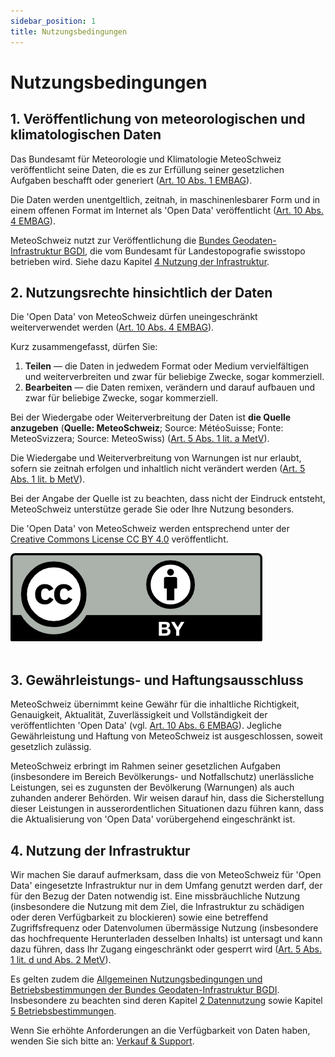 ```yaml
---
sidebar_position: 1
title: Nutzungsbedingungen
---
```


# Nutzungsbedingungen

## 1. Veröffentlichung von meteorologischen und klimatologischen Daten
Das Bundesamt für Meteorologie und Klimatologie MeteoSchweiz veröffentlicht seine Daten, die es zur Erfüllung seiner gesetzlichen Aufgaben beschafft oder generiert ([Art. 10 Abs. 1 EMBAG](https://www.fedlex.admin.ch/eli/cc/2023/682/de#art_10)).

Die Daten werden unentgeltlich, zeitnah, in maschinenlesbarer Form und in einem offenen Format im Internet als 'Open Data' veröffentlicht ([Art. 10 Abs. 4 EMBAG](https://www.fedlex.admin.ch/eli/cc/2023/682/de#art_10)).

MeteoSchweiz nutzt zur Veröffentlichung die [Bundes Geodaten-Infrastruktur BGDI](https://www.geo.admin.ch/de/impressum-verantwortlichkeiten-und-kontakte), die vom Bundesamt für Landestopografie swisstopo betrieben wird. Siehe dazu Kapitel [4 Nutzung der Infrastruktur](#4-nutzung-der-infrastruktur).  



## 2. Nutzungsrechte hinsichtlich der Daten
Die 'Open Data' von MeteoSchweiz dürfen uneingeschränkt weiterverwendet werden ([Art. 10 Abs. 4 EMBAG](https://www.fedlex.admin.ch/eli/cc/2023/682/de#art_10)).

Kurz zusammengefasst, dürfen Sie:
1. **Teilen** — die Daten in jedwedem Format oder Medium vervielfältigen und weiterverbreiten und zwar für beliebige Zwecke, sogar kommerziell.
2. **Bearbeiten** — die Daten remixen, verändern und darauf aufbauen und zwar für beliebige Zwecke, sogar kommerziell.

Bei der Wiedergabe oder Weiterverbreitung der Daten ist **die Quelle anzugeben** (**Quelle: MeteoSchweiz**; Source: MétéoSuisse; Fonte: MeteoSvizzera; Source: MeteoSwiss) ([Art. 5 Abs. 1 lit. a MetV](https://www.fedlex.admin.ch/eli/cc/2024/452/de#art_5)).

Die Wiedergabe und Weiterverbreitung von Warnungen ist nur erlaubt, sofern sie zeitnah erfolgen und inhaltlich nicht verändert werden ([Art. 5 Abs. 1 lit. b MetV](https://www.fedlex.admin.ch/eli/cc/2024/452/de#art_5)).

Bei der Angabe der Quelle ist zu beachten, dass nicht der Eindruck entsteht, MeteoSchweiz unterstütze gerade Sie oder Ihre Nutzung besonders.

Die 'Open Data' von MeteoSchweiz werden entsprechend unter der [Creative Commons License CC BY 4.0](https://creativecommons.org/licenses/by/4.0/deed.de) veröffentlicht.

<!-- @NOSPELL@ -->
![CC BY Logo](./static/docs_img/cc-by.png) <br></br>
<!-- @ENDNOSPELL@ -->

## 3. Gewährleistungs- und Haftungsausschluss
MeteoSchweiz übernimmt keine Gewähr für die inhaltliche Richtigkeit, Genauigkeit, Aktualität, Zuverlässigkeit und Vollständigkeit der veröffentlichten 'Open Data' (vgl. [Art. 10 Abs. 6 EMBAG](https://www.fedlex.admin.ch/eli/cc/2023/682/de#art_10)). Jegliche Gewährleistung und Haftung von MeteoSchweiz ist ausgeschlossen, soweit gesetzlich zulässig. 

MeteoSchweiz erbringt im Rahmen seiner gesetzlichen Aufgaben (insbesondere im Bereich Bevölkerungs- und Notfallschutz) unerlässliche Leistungen, sei es zugunsten der Bevölkerung (Warnungen) als auch zuhanden anderer Behörden. Wir weisen darauf hin, dass die Sicherstellung dieser Leistungen in ausserordentlichen Situationen dazu führen kann, dass die Aktualisierung von 'Open Data' vorübergehend eingeschränkt ist. 


## 4. Nutzung der Infrastruktur
Wir machen Sie darauf aufmerksam, dass die von MeteoSchweiz für 'Open Data' eingesetzte Infrastruktur nur in dem Umfang genutzt werden darf, der für den Bezug der Daten notwendig ist. Eine missbräuchliche Nutzung (insbesondere die Nutzung mit dem Ziel, die Infrastruktur zu schädigen oder deren Verfügbarkeit zu blockieren) sowie eine betreffend Zugriffsfrequenz oder Datenvolumen übermässige Nutzung (insbesondere das hochfrequente Herunterladen desselben Inhalts) ist untersagt und kann dazu führen, dass Ihr Zugang eingeschränkt oder gesperrt wird ([Art. 5 Abs. 1 lit. d und Abs. 2 MetV](https://www.fedlex.admin.ch/eli/cc/2024/452/de#art_5)).

Es gelten zudem die [Allgemeinen Nutzungsbedingungen und Betriebsbestimmungen der Bundes Geodaten-Infrastruktur BGDI](https://www.geo.admin.ch/de/allgemeine-nutzungsbedingungen-bgdi). Insbesondere zu beachten sind deren Kapitel [2 Datennutzung](https://www.geo.admin.ch/de/allgemeine-nutzungsbedingungen-bgdi#2.-Datennutzung) sowie Kapitel [5 Betriebsbestimmungen](https://www.geo.admin.ch/de/allgemeine-nutzungsbedingungen-bgdi#5-Betriebsbestimmungen).

Wenn Sie erhöhte Anforderungen an die Verfügbarkeit von Daten haben, wenden Sie sich bitte an: [Verkauf & Support](https://www.meteoswiss.admin.ch/about-us/contact/contact-form.html).

